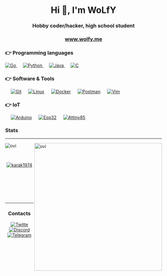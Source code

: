 <h1 align="center">Hi 👋, I'm WoLfY</h1>
<h3 align="center">Hobby coder/hacker, high school student</h3>
<h3 align="center"><a href="https://wolfy.me" target="blank">www.wolfy.me</a></h3>

### 👉 Programming languages

<p align="left"> 
<a href="https://go.dev/">
    <img alt="Go" src="https://img.shields.io/badge/Go-6AD7E5?style=for-the-badge&logo=go&logoColor=white"/>
</a>
&emsp;
<a href="https://python.org/">
    <img alt="Python" src="https://img.shields.io/badge/Python-3671A3?style=for-the-badge&logo=python&logoColor=yellow"/>
</a>
&emsp;
<a href="https://www.java.com/en/">
    <img alt="Java" src="https://img.shields.io/badge/Java-D60023?style=for-the-badge&logo=java&logoColor=white"/>
</a>
&emsp;
<a href="https://en.wikipedia.org/wiki/C_(programming_language)">
    <img alt="C" src="https://img.shields.io/badge/Clang-A9BACD?style=for-the-badge&logo=c&logoColor=white"/>
</a>
</p>

 ### 👉 Software & Tools
 
<p>
  &emsp;
    <a href="#"><img alt="Git" src="https://img.shields.io/badge/Git-F05032?style=for-the-badge&logo=git&logoColor=white"></a>
  &emsp;
    <a href="#"><img alt="Linux" src="https://img.shields.io/badge/Linux-FCC624?style=for-the-badge&logo=linux&logoColor=black"></a>
    &emsp;
    <a href="#"><img alt="Docker" src="https://img.shields.io/badge/Docker-2CA5E0?style=for-the-badge&logo=docker&logoColor=white"></a>
     &emsp;
    <a href="#"><img alt="Postman" src="https://img.shields.io/badge/Postman-FF6C37?style=for-the-badge&logo=Postman&logoColor=white"></a>
    &emsp;
    <a href="#"><img alt="Vim" src="https://img.shields.io/badge/Vim-019833?style=for-the-badge&logo=Vim&logoColor=white"></a>
    &emsp;
    &emsp;
    
</p>

 ### 👉 IoT
 
<p>
  &emsp;
    <a href="#"><img alt="Arduino" src="https://img.shields.io/badge/Arduino-1A979D?style=for-the-badge&logoColor=white"></a>
  &emsp;
    <a href="#"><img alt="Esp32" src="https://img.shields.io/badge/ESP32-D7352B?style=for-the-badge&logoColor=white"></a>
    &emsp;
    <a href="#"><img alt="Attiny85" src="https://img.shields.io/badge/Attiny85-0000A0?style=for-the-badge&logoColor=white"></a>
    &emsp;
    &emsp;
    
</p>


### Stats
<hr>
<p>
    <img align="left" src="https://github-readme-stats-eight-theta.vercel.app/api/top-langs/?username=karak1974&theme=onedark&layout=compact" alt="ovi" />
</p>
<p>&nbsp;
    <img align="right" src="https://github-readme-stats.vercel.app/api?username=karak1974&show_icons=true&locale=en&theme=onedark" alt="ovi" width="410" />
</p>
&emsp;
<p align="center">
<a href="https://github.com/ryo-ma/github-profile-trophy"><img src="https://github-profile-trophy.vercel.app/?username=karak1974&theme=onedark" alt="karak1974" /></a>
</p>

<br><br><br><br><br>
<hr>

<h3 align="center">Contacts</h3>
<p align="center">
<a href="https://twitter.com/wolfy_42" target="blank">
    <img src="https://img.shields.io/badge/Twitter-00AAEE?style=for-the-badge&logo=twitter&logoColor=white" alt="Twitte"/>
</a>
<a href="https://discords.com/bio/p/wolfylink" target="blank">
    <img src="https://img.shields.io/badge/Discord-7389DC?style=for-the-badge&logo=discord&logoColor=white" alt="Discord"/>
</a>
<a href="https://t.me/wolfy_42" target="blank">
    <img src="https://img.shields.io/badge/Telegram-0088CC?style=for-the-badge&logo=telegram&logoColor=white" alt="Telegram"/>
</a>
</p>


